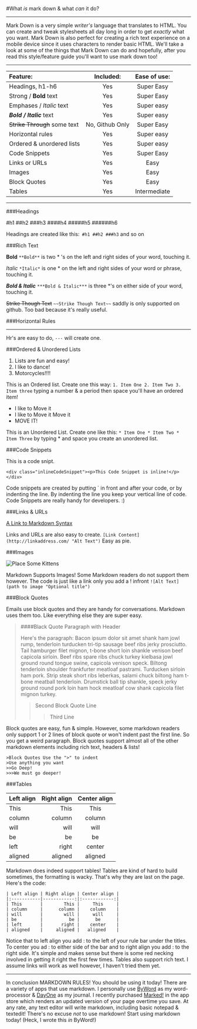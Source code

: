 #What *is* mark down & what *can* it do?

---

Mark Down is a very simple *writer's* language that translates to HTML. You can create and tweak stylesheets all day long in order to get *exactly* what you want. Mark Down is also perfect for creating a rich text experience on a mobile device since it uses characters to render basic HTML. We'll take a look at some of the things that Mark Down can do and hopefully, after you read this style/feature guide you'll want to use mark down too!

---

| **Feature:** | **Included:** | **Ease of use:** |
|:--------------|:---------------:|:------------------:|
| Headings, h1-h6       |        Yes |     Super Easy     |
| Strong / **Bold** text       |        Yes |     Super Easy     |
| Emphases / *Italic* text    | Yes | Super easy |
| ***Bold / Italic*** text   | Yes | Super easy |
| ~~Strike Through~~ some text | No, Github Only | Super Easy|
| Horizontal rules    | Yes | Super easy |
| Ordered & unordered lists | Yes | Super easy |
| Code Snippets | Yes | Super Easy |
| Links or URLs    | Yes |  Easy |
| Images    | Yes | Easy |
| Block Quotes | Yes | Easy |
| Tables | Yes | Intermediate | 


---

###Headings

#h1
##h2
###h3
####h4
#####h5
######h6

Headings are created like this:` #h1 ##h2 ###h3` and so on

###Rich Text

**Bold** `**Bold**` is two * 's on the left and right sides of your word, touching it.

*Italic* `*Italic*` is one * on the left and right sides of your word or phrase, touching it.

***Bold & Italic*** `***Bold & Italic***` is three *'s on either side of your word, touching it.

~~Strike Though Text~~ `~~Strike Though Text~~` saddly is only supported on github. Too bad because it's really useful.

###Horizontal Rules

---

Hr's are easy to do, `---` will create one.

###Ordered & Unordered Lists

1. Lists are fun and easy!
2. I like to dance!
3. Motorcycles!!!!

This is an Ordered list. Create one this way:
` 1. Item One
2. Item Two
3. Item three ` 
typing a number & a period then space you'll have an ordered item! 

* I like to Move it
* I like to Move it Move it
* MOVE IT!

This is an Unordered List. Create one like this:
`* Item One * Item Two * Item Three` by typing * and space you create an unordered list.

###Code Snippets 
		<div class="codeSnippet">
			<p>This is a code snipt.</p>
		</div>
	
`<div class="inlineCodeSnippet"><p>This Code Snippet is inline!</p></div>`
	
Code snippets are created by putting ` in front and after your code, or by indenting the line. By indenting the line you keep your vertical line of code. Code Snippets are really handy for developers. :)
	
###Links & URLs
	
[A Link to Markdown Syntax](http://daringfireball.net/projects/markdown/syntax#p/ "MarkDown!")
	
Links and URLs are also easy to create. `[Link Content](http://linkaddress.com/ "Alt Text")` Easy as pie.

###Images

![Place Some Kittens](http://placekitten.com/g/200/300 "Kittens Rule!")

Markdown Supports Images! Some Markdown readers do not support them however. 
The code is just like a link only you add a ! infront `![Alt Text](path to image "Optional title")`

###Block Quotes

Emails use block quotes and they are handy for conversations. Markdown uses them too. Like everything else they are super easy. 

>
>####Black Quote Paragraph with Header
>
>Here's the paragraph: Bacon ipsum dolor sit amet shank ham jowl rump, tenderloin turducken tri-tip sausage beef ribs jerky prosciutto. Tail hamburger filet mignon, t-bone short loin shankle venison beef capicola sirloin. Beef ribs spare ribs chuck turkey kielbasa jowl ground round tongue swine, capicola venison speck. Biltong tenderloin shoulder frankfurter meatloaf pastrami. Turducken sirloin ham pork. Strip steak short ribs leberkas, salami chuck biltong ham t-bone meatball tenderloin. Drumstick ball tip shankle, speck jerky ground round pork loin ham hock meatloaf cow shank capicola filet mignon turkey.
>
>>Second Block Quote Line
>>>Third Line
>

Block quotes are easy, fun & simple. However, some markdown readers only support 1 or 2 lines of block quote or won't indent past the first line. So you get a weird paragraph. Block quotes support almost all of the other markdown elements including rich text, headers & lists!

	>Block Quotes Use the ">" to indent
	>Use anything you want
	>>Go Deep!
	>>>We must go deeper!
	
###Tables

| Left align | Right align | Center align |
|:-----------|------------:|:------------:|
| This       |        This |     This     |
| column     |      column |    column    |
| will       |        will |     will     |
| be         |          be |      be      |
| left       |       right |    center    |
| aligned    |     aligned |   aligned    |

Markdown does indeed support tables! Tables are kind of hard to build sometimes, the formatting is wacky. That's why they are last on the page. Here's the code:

	| Left align | Right align | Center align |
	|:-----------|------------:|:------------:|
	| This       |        This |     This     |
	| column     |      column |    column    |
	| will       |        will |     will     |
	| be         |          be |      be      |
	| left       |       right |    center    |
	| aligned    |     aligned |   aligned    |

Notice that to left align you add : to the left of your rule bar under the titles. To center you ad : to either side of the bar and to right align you add : to the right side. It's simple and makes sense but there is some red necking involved in getting it right the first few times. Tables also support rich text. I assume links will work as well however, I haven't tried them yet. 

---

In conclusion MARKDOWN RULES! You should be using it today! There are a variety of apps that use markdown. I personally use [ByWord](http://bywordapp.com/ "ByWord") as my word-processor & [DayOne](http://dayoneapp.com/ "DayOne") as my journal. I recently purchased [Marked!](http://markedapp.com/ "Marked") in the app store which renders an updated version of your page overtime you save. At any rate, any text editor will write markdown, including basic notepad & textedit! There's no excuse *not* to use markdown! Start using markdown today! (Heck, I wrote this *in* ByWord!)





